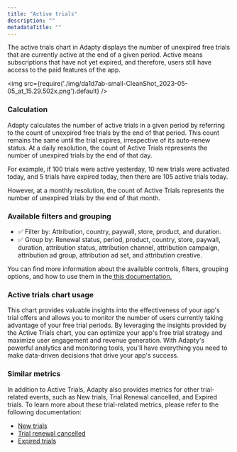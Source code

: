 ```yaml
---
title: "Active trials"
description: ""
metadataTitle: ""
---
```


The active trials chart in Adapty displays the number of unexpired free trials that are currently active at the end of a given period. Active means subscriptions that have not yet expired, and therefore, users still have access to the paid features of the app.


<img
  src={require('./img/da1d7ab-small-CleanShot_2023-05-05_at_15.29.502x.png').default}
/>





### Calculation

Adapty calculates the number of active trials in a given period by referring to the count of unexpired free trials by the end of that period. This count remains the same until the trial expires, irrespective of its auto-renew status. At a daily resolution, the count of Active Trials represents the number of unexpired trials by the end of that day. 

For example, if 100 trials were active yesterday, 10 new trials were activated today, and 5 trials have expired today, then there are 105 active trials today.

However, at a monthly resolution, the count of Active Trials represents the number of unexpired trials by the end of that month.

### Available filters and grouping

- ✅ Filter by: Attribution, country, paywall, store, product, and duration. 
- ✅ Group by: Renewal status, period, product, country, store, paywall, duration, attribution status, attribution channel, attribution campaign, attribution ad group, attribution ad set, and attribution creative.

You can find more information about the available controls, filters, grouping options, and how to use them in the[ this documentation.](https://docs.adapty.io/docs/controls-filters-grouping-compare-proceeds)

### Active trials chart usage

This chart provides valuable insights into the effectiveness of your app's trial offers and allows you to monitor the number of users currently taking advantage of your free trial periods. By leveraging the insights provided by the Active Trials chart, you can optimize your app's free trial strategy and maximize user engagement and revenue generation. With Adapty's powerful analytics and monitoring tools, you'll have everything you need to make data-driven decisions that drive your app's success.

### Similar metrics

In addition to Active Trials, Adapty also provides metrics for other trial-related events, such as New trials, Trial Renewal cancelled, and Expired trials. To learn more about these trial-related metrics, please refer to the following documentation:

- [New trials](https://docs.adapty.io/docs/new-trials)
- [Trial renewal cancelled](https://docs.adapty.io/docs/trials-renewal-cancelled)
- [Expired trials](https://docs.adapty.io/docs/expired-churned-trials)